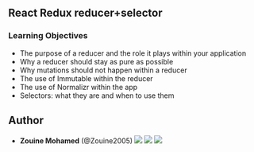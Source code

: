 ## React Redux reducer+selector

### Learning Objectives

- The purpose of a reducer and the role it plays within your application
- Why a reducer should stay as pure as possible
- Why mutations should not happen within a reducer
- The use of Immutable within the reducer
- The use of Normalizr within the app
- Selectors: what they are and when to use them

## Author
* **Zouine Mohamed** (@Zouine2005) 
  [<img src="https://img.shields.io/badge/Twitter-1DA1F2.svg?&style=plastic&logo=twitter&logoColor=white"/>](https://twitter.com/MohamadeZouine)
  [<img src="https://img.shields.io/badge/Linkedin-0A66C2.svg?&style=plastic&logo=linkedin&logoColor=white"/>](https://www.linkedin.com/in/mohamed-zouine-5716a2252)
  [<img src="https://img.shields.io/badge/GitHub-181717.svg?&style=plastic&logo=github&logoColor=white"/>](https://github.com/Zouine2005)